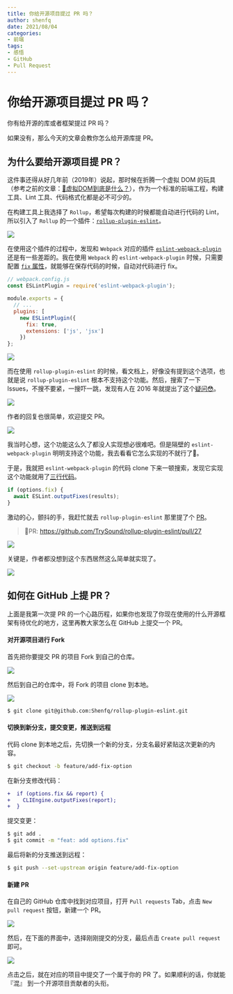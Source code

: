```yaml
---
title: 你给开源项目提过 PR 吗？
author: shenfq
date: 2021/08/04
categories:
- 前端
tags:
- 感悟
- GitHub
- Pull Request
---
```



# 你给开源项目提过 PR 吗？

你有给开源的库或者框架提过 PR 吗？

如果没有，那么今天的文章会教你怎么给开源库提 PR。

## 为什么要给开源项目提 PR？

这件事还得从好几年前（2019年）说起，那时候在折腾一个虚拟 DOM 的玩具（参考之前的文章：[🔗虚拟DOM到底是什么？](https://blog.shenfq.com/posts/2019/%E8%99%9A%E6%8B%9FDOM%E5%88%B0%E5%BA%95%E6%98%AF%E4%BB%80%E4%B9%88%EF%BC%9F.html)），作为一个标准的前端工程，构建工具、Lint 工具、代码格式化都是必不可少的。

在构建工具上我选择了 `Rollup`，希望每次构建的时候都能自动进行代码的 Lint，所以引入了 `Rollup` 的一个插件：[`rollup-plugin-eslint`](https://github.com/Shenfq/rollup-plugin-eslint)。

![](https://file.shenfq.com/pic/20210804130741.jpeg)

在使用这个插件的过程中，发现和 `Webpack` 对应的插件 [ `eslint-webpack-plugin`](https://github.com/webpack-contrib/eslint-webpack-plugin) 还是有一些差距的。我在使用 `Webpack` 的 `eslint-webpack-plugin` 时候，只需要配置 [`fix` 属性](https://github.com/webpack-contrib/eslint-webpack-plugin#fix)，就能够在保存代码的时候，自动对代码进行 fix。

```js
// webpack.config.js
const ESLintPlugin = require('eslint-webpack-plugin');

module.exports = {
  // ...
  plugins: [
    new ESLintPlugin({
      fix: true,
      extensions: ['js', 'jsx']
    })
};

```

![](https://file.shenfq.com/pic/20210803211200.png)

而在使用 `rollup-plugin-eslint` 的时候，看文档上，好像没有提到这个选项，也就是说 `rollup-plugin-eslint` 根本不支持这个功能。然后，搜索了一下 Issues，不搜不要紧，一搜吓一跳，发现有人在 2016 年就提出了这个[疑问😳](https://github.com/TrySound/rollup-plugin-eslint/issues/1)。

![](https://file.shenfq.com/pic/20210803211629.png)

作者的回复也很简单，欢迎提交 PR。

![](https://file.shenfq.com/pic/20210803211756.png)

我当时心想，这个功能这么久了都没人实现想必很难吧。但是隔壁的 `eslint-webpack-plugin` 明明支持这个功能，我去看看它怎么实现的不就行了🐶。

于是，我就把 `eslint-webpack-plugin` 的代码 clone 下来一顿搜索，发现它实现这个功能就用了[三行代码](https://github.com/webpack-contrib/eslint-webpack-plugin/blob/HEAD/src/getESLint.js#L38-L40)。

```js
if (options.fix) {
  await ESLint.outputFixes(results);
}
```

激动的心，颤抖的手，我赶忙就去  `rollup-plugin-eslint` 那里提了个 [PR](https://github.com/TrySound/rollup-plugin-eslint/pull/27/files#diff-e727e4bdf3657fd1d798edcd6b099d6e092f8573cba266154583a746bba0f346)。

> 🔗PR: https://github.com/TrySound/rollup-plugin-eslint/pull/27

![](https://file.shenfq.com/pic/20210803212810.png)

关键是，作者都没想到这个东西居然这么简单就实现了。

![](https://file.shenfq.com/pic/20210803212924.png)

## 如何在 GitHub 上提 PR？

上面是我第一次提 PR 的一个心路历程，如果你也发现了你现在使用的什么开源框架有待优化的地方，这里再教大家怎么在 GitHub 上提交一个 PR。

#### 对开源项目进行 Fork

首先把你要提交 PR 的项目 Fork 到自己的仓库。

![](https://file.shenfq.com/pic/20210803213434.png)

然后到自己的仓库中，将 Fork 的项目 clone 到本地。

![](https://file.shenfq.com/pic/20210803213637.png)

```bash
$ git clone git@github.com:Shenfq/rollup-plugin-eslint.git
```

#### 切换到新分支，提交变更，推送到远程

代码 clone 到本地之后，先切换一个新的分支，分支名最好紧贴这次更新的内容。

```bash
$ git checkout -b feature/add-fix-option
```

在新分支修改代码：

```diff
+  if (options.fix && report) {
+    CLIEngine.outputFixes(report);
+  }
```

提交变更：

```bash
$ git add .
$ git commit -m "feat: add options.fix"
```

最后将新的分支推送到远程：

```bash
$ git push --set-upstream origin feature/add-fix-option
```

#### 新建 PR

在自己的 GitHub 仓库中找到对应项目，打开 `Pull requests` Tab，点击 `New pull request` 按钮，新建一个 PR。

![](https://file.shenfq.com/pic/20210803215832.png)

然后，在下面的界面中，选择刚刚提交的分支，最后点击 `Create pull request` 即可。

![](https://file.shenfq.com/pic/20210803220329.png)

点击之后，就在对应的项目中提交了一个属于你的 PR 了。如果顺利的话，你就能『混』 到一个开源项目贡献者的头衔。

